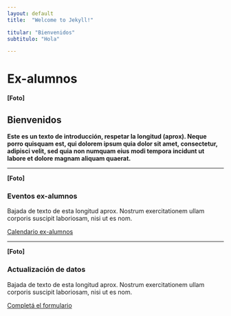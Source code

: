 ```yaml
---
layout: default
title:  "Welcome to Jekyll!"

titular: "Bienvenidos"
subtitulo: "Hola"

---
```


# Ex-alumnos
 
**[Foto]**

## Bienvenidos

**Este es un texto de introducción, respetar la longitud (aprox). Neque porro quisquam est, qui dolorem ipsum quia dolor sit amet, consectetur, adipisci velit, sed quia non numquam eius modi tempora incidunt ut labore et dolore magnam aliquam quaerat.**


---

**[Foto]**

### Eventos ex-alumnos
Bajada de texto de esta longitud aprox. Nostrum exercitationem ullam corporis suscipit laboriosam, nisi ut es nom.

[Calendario ex-alumnos](http://www.google.com)


---

**[Foto]**
### Actualización de datos

Bajada de texto de esta longitud aprox. Nostrum exercitationem ullam corporis suscipit laboriosam, nisi ut es nom.

[Completá el formulario](http://www.google.com)
